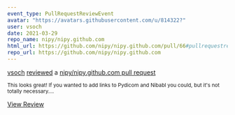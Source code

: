 ```yaml
---
event_type: PullRequestReviewEvent
avatar: "https://avatars.githubusercontent.com/u/814322?"
user: vsoch
date: 2021-03-29
repo_name: nipy/nipy.github.com
html_url: https://github.com/nipy/nipy.github.com/pull/66#pullrequestreview-623480630
repo_url: https://github.com/nipy/nipy.github.com
---
```


<a href='https://github.com/vsoch' target='_blank'>vsoch</a> <a href='https://github.com/nipy/nipy.github.com/pull/66#pullrequestreview-623480630' target='_blank'>reviewed</a> a <a href='https://github.com/nipy/nipy.github.com/pull/66' target='_blank'>nipy/nipy.github.com pull request</a>

<small>This looks great! If you wanted to add links to Pydicom and Nibabl you could, but it's not totally necessary....</small>

<a href='https://github.com/nipy/nipy.github.com/pull/66#pullrequestreview-623480630' target='_blank'>View Review</a>